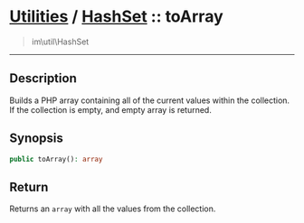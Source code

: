 # [Utilities](util.md) / [HashSet](util-HashSet.md) :: toArray
 > im\util\HashSet
____

## Description
Builds a PHP array containing all of the current values within
the collection. If the collection is empty, and empty array is returned.

## Synopsis
```php
public toArray(): array
```

## Return
Returns an `array` with all the values from the collection.
